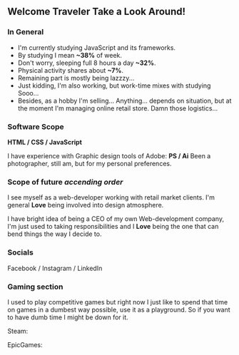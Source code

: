 ## Welcome Traveler Take a Look Around!

### In General

 - I'm currently studying JavaScript and its frameworks.
 - By studying I mean **~38%** of week.
 - Don't worry, sleeping full 8 hours a day **~32%**.
 - Physical activity shares about **~7%**.
 - Remaining part is mostly being lazzzy...
 - Just kidding, I'm also working, but work-time mixes with studying Sooo...
 - Besides, as a hobby I'm selling... Anything... depends on situation,
  but at the moment I'm managing online retail store. Damn those logistics...

### Software Scope

**HTML / CSS / JavaScript**

I have experience with Graphic design tools of Adobe: **PS / Ai**
Been a photographer, still am, but for my personal preferences.

### Scope of future *accending order*

I see myself as a web-developer working with retail market clients.
I'm general **Love** being involved into design atmosphere.

I have bright idea of being a CEO of my own Web-development company,
I'm just used to taking responsibilities and I **Love** being the one
that can bend things the way I decide to.

### Socials

Facebook / Instagram / LinkedIn

### Gaming section

I used to play competitive games but right now I just like to spend
that time on games in a dumbest way possible, use it as a playground.
So if you want to have dumb time I might be down for it.

Steam:

EpicGames:

